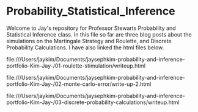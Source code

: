 # Probability_Statistical_Inference

Welcome to Jay's repository for Professor Stewarts Probability and Statistical Inference class. In this file so far are three blog posts about the simulations on the Martingale Strategy and Roulette, and Discrete Probability Calculations. I have also linked the html files below.

file:///Users/jaykim/Documents/jaysephkim-probability-and-inference-portfolio-Kim-Jay-/01-roulette-stimulation/writeup.html

file:///Users/jaykim/Documents/jaysephkim-probability-and-inference-portfolio-Kim-Jay-/02-monte-carlo-error/write-up-2.html

file:///Users/jaykim/Documents/jaysephkim-probability-and-inference-portfolio-Kim-Jay-/03-discrete-probability-calculations/writeup.html
